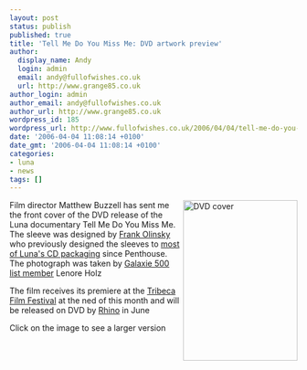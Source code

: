 ```yaml
---
layout: post
status: publish
published: true
title: 'Tell Me Do You Miss Me: DVD artwork preview'
author:
  display_name: Andy
  login: admin
  email: andy@fullofwishes.co.uk
  url: http://www.grange85.co.uk
author_login: admin
author_email: andy@fullofwishes.co.uk
author_url: http://www.grange85.co.uk
wordpress_id: 185
wordpress_url: http://www.fullofwishes.co.uk/2006/04/04/tell-me-do-you-miss-me-dvd-artwork-preview/
date: '2006-04-04 11:08:14 +0100'
date_gmt: '2006-04-04 11:08:14 +0100'
categories:
- luna
- news
tags: []
---
```

<p><a href="http://media.fullofwishes.co.uk/02-luna/photos/tmdymm-poster-large.jpg"><img src="http://media.fullofwishes.co.uk/02-luna/photos/tmdymm-poster-small.jpg" width="200" height="281" alt="DVD cover" align="right" border="0"/></a>
<p>Film director Matthew Buzzell has sent me the front cover of the DVD release of the Luna documentary Tell Me Do You Miss Me. The sleeve was designed by <a href="http://www.frankolinsky.com/index2.html">Frank Olinsky</a> who previously designed the sleeves to <a href="http://www.frankolinsky.com/luna.html">most of Luna's CD packaging</a> since Penthouse. The photograph was taken by <a href="http://www.grange85.co.uk/galaxie/index.php?article_id=125"> Galaxie 500 list member</a> Lenore Holz</p>
<p>The film receives its premiere at the <a href="http://www.tribecafilmfestival.org/">Tribeca Film Festival</a> at the ned of this month and  will be released on DVD by <a href="http://www.rhino.com">Rhino</a> in June</p>
<p>Click on the image to see a larger version</p>
